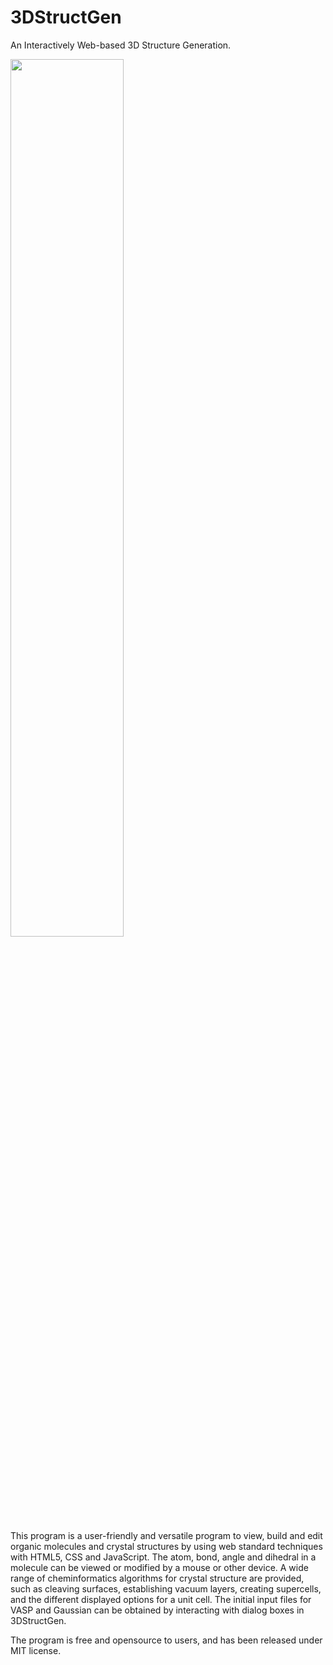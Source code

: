 # 3DStructGen
An Interactively Web-based 3D Structure Generation.

<img src="https://github.com/pincher-chen/3DStructGen/blob/master/pic/3DGen_Logo.png" width="60%" align ="center" />

This program is a user-friendly and versatile program to view, build and edit organic molecules and crystal structures by using web standard techniques with HTML5, CSS and JavaScript. The atom, bond, angle and dihedral in a molecule can be viewed or modified by a mouse or other device. A wide range of cheminformatics algorithms for crystal structure are provided, such as cleaving surfaces, establishing vacuum layers, creating supercells, and the different displayed options for a unit cell. The initial input files for VASP and Gaussian can be obtained by interacting with dialog boxes in 3DStructGen.

The program is free and opensource to users, and has been released under MIT license.

